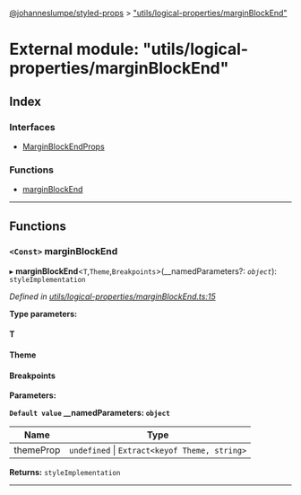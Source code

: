 [@johanneslumpe/styled-props](../README.md) > ["utils/logical-properties/marginBlockEnd"](../modules/_utils_logical_properties_marginblockend_.md)

# External module: "utils/logical-properties/marginBlockEnd"

## Index

### Interfaces

* [MarginBlockEndProps](../interfaces/_utils_logical_properties_marginblockend_.marginblockendprops.md)

### Functions

* [marginBlockEnd](_utils_logical_properties_marginblockend_.md#marginblockend)

---

## Functions

<a id="marginblockend"></a>

### `<Const>` marginBlockEnd

▸ **marginBlockEnd**<`T`,`Theme`,`Breakpoints`>(__namedParameters?: *`object`*): `styleImplementation`

*Defined in [utils/logical-properties/marginBlockEnd.ts:15](https://github.com/johanneslumpe/styled-props/blob/8e709f1/src/utils/logical-properties/marginBlockEnd.ts#L15)*

**Type parameters:**

#### T 
#### Theme 
#### Breakpoints 
**Parameters:**

**`Default value` __namedParameters: `object`**

| Name | Type |
| ------ | ------ |
| themeProp | `undefined` \| `Extract<keyof Theme, string>` |

**Returns:** `styleImplementation`

___

